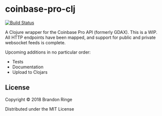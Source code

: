 # coinbase-pro-clj

[![Build Status](https://travis-ci.org/bpringe/coinbase-pro-clj.svg?branch=master)](https://travis-ci.org/bpringe/coinbase-pro-clj)

A Clojure wrapper for the Coinbase Pro API (formerly GDAX). This is a WIP. All HTTP endpoints have been mapped, and support for public and private websocket feeds is complete.

Upcoming additions in no particular order:

- Tests
- Documentation
- Upload to Clojars

## License

Copyright © 2018 Brandon Ringe

Distributed under the MIT License
